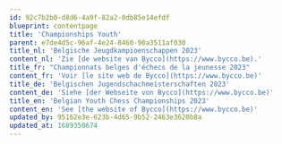 ```yaml
---
id: 92c7b2b0-d8d6-4a9f-82a2-0db85e14efdf
blueprint: contentpage
title: 'Championships Youth'
parent: e7de4d5c-96af-4e24-8460-90a3511af030
title_nl: 'Belgische Jeugdkampioenschappen 2023'
content_nl: 'Zie [de website van Bycco](https://www.bycco.be).'
title_fr: "Championnats belges d'échecs de la jeunesse 2023"
content_fr: 'Voir [le site web de Bycco](https://www.bycco.be)'
title_de: 'Belgischen Jugendschachmeisterschaften 2023'
content_de: 'Siehe [der Webseite von Bycco](https://www.bycco.be)'
title_en: 'Belgian Youth Chess Championships 2023'
content_en: 'See [the website of Bycco](https://www.bycco.be)'
updated_by: 95162e3e-623b-4d65-9b52-2463e3620b8a
updated_at: 1689350674
---
```

